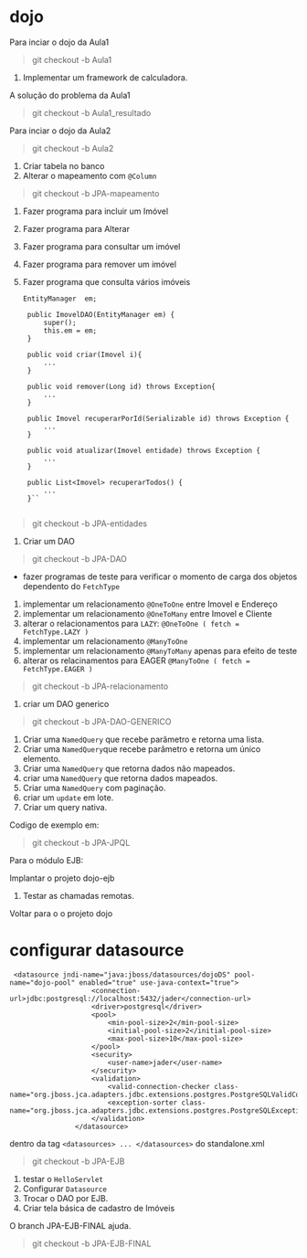 # dojo


Para inciar o dojo da Aula1
>git checkout -b Aula1

1. Implementar um framework de calculadora.

A solução do problema da Aula1
>git checkout -b Aula1_resultado


Para inciar o dojo da Aula2
>git checkout -b Aula2

1. Criar tabela no banco
2. Alterar o mapeamento com `@Column`

>git checkout -b JPA-mapeamento

1. Fazer programa para incluir um Imóvel
2. Fazer programa para Alterar
3. Fazer programa para consultar um imóvel
4. Fazer programa para remover um imóvel
5. Fazer programa que consulta vários imóveis

   ```
   EntityManager  em;

	public ImovelDAO(EntityManager em) {
		super();
		this.em = em;
	}
	
	public void criar(Imovel i){
		...
	}
	
	public void remover(Long id) throws Exception{
		...
	}

	public Imovel recuperarPorId(Serializable id) throws Exception {
		...
	}
	
	public void atualizar(Imovel entidade) throws Exception {
		...
	}
	
	public List<Imovel> recuperarTodos() {
		...
	}`` 


>git checkout -b JPA-entidades

1. Criar um DAO

>git checkout -b JPA-DAO

* fazer programas de teste para verificar o momento de carga dos objetos dependento do ``FetchType``

1. implementar um relacionamento ``@OneToOne`` entre Imovel e Endereço 
2. implementar um relacionamento ``@OneToMany`` entre Imovel e Cliente
3. alterar o relacionamentos para ``LAZY``: ``@OneToOne ( fetch = FetchType.LAZY )``
4. implementar um relacionamento ``@ManyToOne`` 
4. implementar um relacionamento ``@ManyToMany``  apenas para efeito de teste
5. alterar os relacinamentos para EAGER ``@ManyToOne ( fetch = FetchType.EAGER )``

>git checkout -b JPA-relacionamento

1. criar um DAO generico

>git checkout -b JPA-DAO-GENERICO

1. Criar uma `NamedQuery` que recebe parâmetro e retorna uma lista.
2. Criar uma ``NamedQuery``que recebe parâmetro e retorna um único elemento.
3. Criar uma ``NamedQuery`` que retorna dados não mapeados.
4. criar uma ``NamedQuery`` que retorna dados mapeados.
5. Criar uma ``NamedQuery`` com paginação.
6. criar um `update` em lote.
7. Criar um query nativa.

Codigo de exemplo em:
>git checkout -b JPA-JPQL

Para o módulo EJB:

Implantar o projeto dojo-ejb  

1. Testar as chamadas remotas.

Voltar para o o projeto dojo

# configurar datasource

```
 <datasource jndi-name="java:jboss/datasources/dojoDS" pool-name="dojo-pool" enabled="true" use-java-context="true">
                    <connection-url>jdbc:postgresql://localhost:5432/jader</connection-url>
                    <driver>postgresql</driver>
                    <pool>
                        <min-pool-size>2</min-pool-size>
                        <initial-pool-size>2</initial-pool-size>
                        <max-pool-size>10</max-pool-size>
                    </pool>
                    <security>
                        <user-name>jader</user-name>
                    </security>
                    <validation>
                        <valid-connection-checker class-name="org.jboss.jca.adapters.jdbc.extensions.postgres.PostgreSQLValidConnectionChecker"/>
                        <exception-sorter class-name="org.jboss.jca.adapters.jdbc.extensions.postgres.PostgreSQLExceptionSorter"/>
                    </validation>
                </datasource>
```

dentro da tag ``<datasources> ... </datasources>`` do standalone.xml

>git checkout -b JPA-EJB

1. testar o `HelloServlet`
2. Configurar `Datasource`
3. Trocar o DAO por EJB.
4. Criar tela básica de cadastro de Imóveis

O branch JPA-EJB-FINAL ajuda.
>git checkout -b JPA-EJB-FINAL
